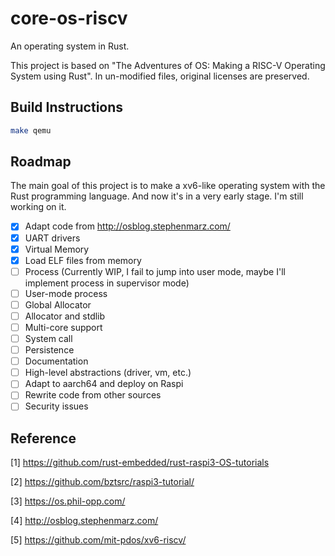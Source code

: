 # core-os-riscv

An operating system in Rust.

This project is based on "The Adventures of OS: Making a RISC-V Operating System using Rust". In un-modified files, original licenses are preserved.

## Build Instructions

```bash
make qemu
```

## Roadmap

The main goal of this project is to make a xv6-like operating system with the Rust programming language. And now it's in a very early stage. I'm still working on it.

- [x] Adapt code from http://osblog.stephenmarz.com/
- [x] UART drivers
- [x] Virtual Memory
- [x] Load ELF files from memory
- [ ] Process (Currently WIP, I fail to jump into user mode, maybe I'll implement process in supervisor mode)
- [ ] User-mode process
- [ ] Global Allocator
- [ ] Allocator and stdlib
- [ ] Multi-core support
- [ ] System call
- [ ] Persistence
- [ ] Documentation
- [ ] High-level abstractions (driver, vm, etc.)
- [ ] Adapt to aarch64 and deploy on Raspi
- [ ] Rewrite code from other sources
- [ ] Security issues

## Reference

[1] https://github.com/rust-embedded/rust-raspi3-OS-tutorials

[2] https://github.com/bztsrc/raspi3-tutorial/

[3] https://os.phil-opp.com/

[4] http://osblog.stephenmarz.com/

[5] https://github.com/mit-pdos/xv6-riscv/